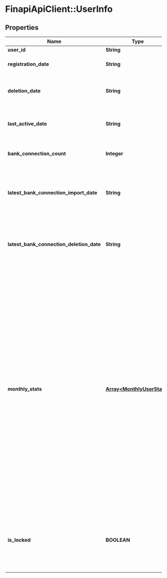 # FinapiApiClient::UserInfo

## Properties
Name | Type | Description | Notes
------------ | ------------- | ------------- | -------------
**user_id** | **String** | User&#39;s identifier | 
**registration_date** | **String** | User&#39;s registration date, in the format &#39;YYYY-MM-DD&#39; | 
**deletion_date** | **String** | User&#39;s deletion date, in the format &#39;YYYY-MM-DD&#39;. May be null if the user has not been deleted. | [optional] 
**last_active_date** | **String** | User&#39;s last active date, in the format &#39;YYYY-MM-DD&#39;. May be null if the user has not yet logged in. | [optional] 
**bank_connection_count** | **Integer** | Number of bank connections that currently exist for this user. | 
**latest_bank_connection_import_date** | **String** | Latest date of when a bank connection was imported for this user, in the format &#39;YYYY-MM-DD&#39;. This field is null when there has never been a bank connection import. | [optional] 
**latest_bank_connection_deletion_date** | **String** | Latest date of when a bank connection was deleted for this user, in the format &#39;YYYY-MM-DD&#39;. This field is null when there has never been a bank connection deletion. | [optional] 
**monthly_stats** | [**Array&lt;MonthlyUserStats&gt;**](MonthlyUserStats.md) | Additional information about the user&#39;s data or activities, broken down in months. The list will by default contain an entry for each month starting with the month of when the user was registered, up to the current month. The date range may vary when you have limited it in the request. &lt;br/&gt;&lt;br/&gt;Please note:&lt;br/&gt;&amp;bull; this field is only set when &#39;includeMonthlyStats&#39; &#x3D; true, otherwise it will be null.&lt;br/&gt;&amp;bull; the list is always ordered from the latest month first, to the oldest month last.&lt;br/&gt;&amp;bull; the list will never contain an entry for a month that was prior to the month of when the user was registered, or after the month of when the user was deleted, even when you have explicitly set a respective date range. This means that the list may be empty if you are requesting a date range where the user didn&#39;t exist yet, or didn&#39;t exist any longer. | [optional] 
**is_locked** | **BOOLEAN** | Whether the user is currently locked (for further information, see the &#39;maxUserLoginAttempts&#39; setting in your client&#39;s configuration). Note that deleted users will always have this field set to &#39;false&#39;. | [optional] 


